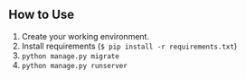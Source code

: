 ## How to Use

1. Create your working environment.
2. Install requirements (`$ pip install -r requirements.txt`)
3. `python manage.py migrate`
4. `python manage.py runserver`

